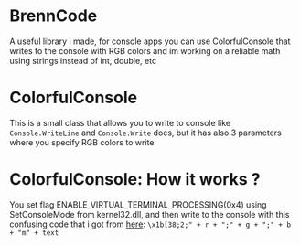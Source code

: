 # BrennCode
A useful library i made, for console apps you can use ColorfulConsole that writes to the console with RGB colors and im working on a reliable math using strings instead of int, double, etc

# ColorfulConsole
This is a small class that allows you to write to console like `Console.WriteLine` and `Console.Write` does, but it has also 3 parameters where you specify RGB colors to write

# ColorfulConsole: How it works ?
You set flag ENABLE_VIRTUAL_TERMINAL_PROCESSING(0x4) using SetConsoleMode from kernel32.dll, and then write to the console with this confusing code that i got from [here](https://stackoverflow.com/a/43321133): `\x1b[38;2;" + r + ";" + g + ";" + b + "m" + text`
